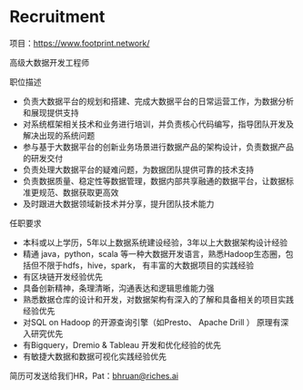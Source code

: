 # Recruitment

项目：https://www.footprint.network/

高级大数据开发工程师

职位描述
- 负责大数据平台的规划和搭建、完成大数据平台的日常运营工作，为数据分析和展现提供支持
- 对系统框架相关技术和业务进行培训，并负责核心代码编写，指导团队开发及解决出现的系统问题
- 参与基于大数据平台的创新业务场景进行数据产品的架构设计，负责数据产品的研发交付
- 负责处理大数据平台的疑难问题，为数据团队提供可靠的技术支持
- 负责数据质量、稳定性等数据管理，数据内部共享融通的数据平台，让数据标准更规范、数据获取更高效
- 及时跟进大数据领域新技术并分享，提升团队技术能力

任职要求
- 本科或以上学历，5年以上数据系统建设经验，3年以上大数据架构设计经验
- 精通 java，python，scala 等一种大数据开发语言，熟悉Hadoop生态圈，包括但不限于hdfs，hive，spark， 有丰富的大数据项目的实践经验
- 有区块链开发经验优先
- 具备创新精神，条理清晰，沟通表达和逻辑思维能力强
- 熟悉数据仓库的设计和开发，对数据架构有深入的了解和具备相关的项目实践经验优先
- 对SQL on Hadoop 的开源查询引擎（如Presto、 Apache Drill ） 原理有深入研究优先
- 有Bigquery，Dremio & Tableau 开发和优化经验的优先
- 有敏捷大数据和数据可视化实践经验优先

简历可发送给我们HR，Pat：bhruan@riches.ai
